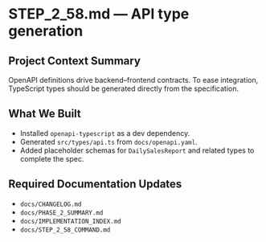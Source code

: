 # STEP_2_58.md — API type generation

## Project Context Summary
OpenAPI definitions drive backend–frontend contracts. To ease integration, TypeScript types should be generated directly from the specification.

## What We Built
- Installed `openapi-typescript` as a dev dependency.
- Generated `src/types/api.ts` from `docs/openapi.yaml`.
- Added placeholder schemas for `DailySalesReport` and related types to complete the spec.

## Required Documentation Updates
- `docs/CHANGELOG.md`
- `docs/PHASE_2_SUMMARY.md`
- `docs/IMPLEMENTATION_INDEX.md`
- `docs/STEP_2_58_COMMAND.md`
